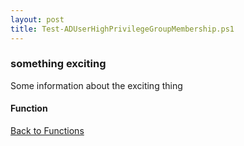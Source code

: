 ```yaml
---
layout: post
title: Test-ADUserHighPrivilegeGroupMembership.ps1
---
```


### something exciting

Some information about the exciting thing

#### Function

<script src="https://gist-it.appspot.com/github.com/BanterBoy/scripts-blog/blob/master/PowerShell/functions/activeDirectory/Test-ADUserHighPrivilegeGroupMembership.ps1" crossorigin="anonymous"></script>

<a href="/menu/_pages/functions.html">Back to Functions</a>
